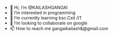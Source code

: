 - 👋 Hi, I’m @KAILASHGANGAI
- 👀 I’m interested in programming
- 🌱 I’m currently learning bsc.Csit /IT
- 💞️ I’m looking to collaborate on google
- 📫 How to reach me  gangaikailash&@gmail.com

<!---
KAILASHGANGAI/KAILASHGANGAI is a ✨ special ✨ repository because its `README.md` (this file) appears on your GitHub profile.
You can click the Preview link to take a look at your changes.
--->
